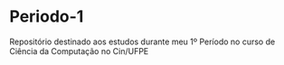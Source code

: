 # Periodo-1
Repositório destinado aos estudos durante meu 1º Período no curso de Ciência da Computação no Cin/UFPE
